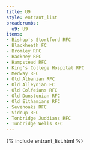 ```yaml
---
title: U9
style: entrant_list
breadcrumbs:
  u9: U9
items:
- Bishop's Stortford RFC
- Blackheath FC
- Bromley RFC
- Hackney RFC
- Hampstead RFC
- King's College Hospital RFC
- Medway RFC
- Old Albanian RFC
- Old Alleynian FC
- Old Colfeians RFC
- Old Dunstonian RFC
- Old Elthamians RFC
- Sevenoaks RFC
- Sidcup RFC
- Tonbridge Juddians RFC
- Tunbridge Wells RFC
---
```


{% include entrant_list.html %}
